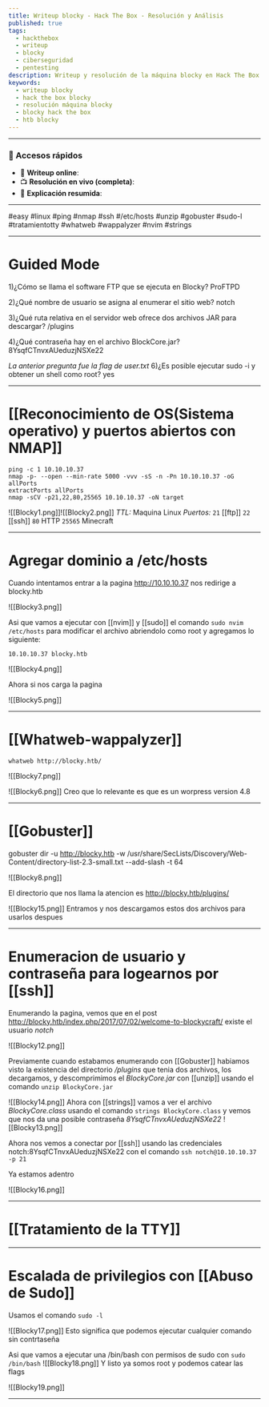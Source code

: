 ```yaml
---
title: Writeup blocky - Hack The Box - Resolución y Análisis
published: true
tags:
  - hackthebox
  - writeup
  - blocky
  - ciberseguridad
  - pentesting
description: Writeup y resolución de la máquina blocky en Hack The Box.
keywords:
  - writeup blocky
  - hack the box blocky
  - resolución máquina blocky
  - blocky hack the box
  - htb blocky
---
```

-------------
### 🔗 Accesos rápidos

- 📄 **Writeup online**: 
- 📺 **Resolución en vivo (completa)**: 
- 🧠 **Explicación resumida**: 

----------

#easy #linux #ping #nmap  #ssh #/etc/hosts #unzip #gobuster #sudo-l #tratamientotty #whatweb #wappalyzer #nvim #strings 

-----------
# Guided Mode

1)¿Cómo se llama el software FTP que se ejecuta en Blocky?
	ProFTPD

2)¿Qué nombre de usuario se asigna al enumerar el sitio web?
	notch

3)¿Qué ruta relativa en el servidor web ofrece dos archivos JAR para descargar?
	/plugins

4)¿Qué contraseña hay en el archivo BlockCore.jar?
	8YsqfCTnvxAUeduzjNSXe22

*La anterior pregunta fue la flag de user.txt*
6)¿Es posible ejecutar sudo -i y obtener un shell como root?
	yes

--------
# [[Reconocimiento de OS(Sistema operativo) y puertos abiertos con NMAP]]

```shell
ping -c 1 10.10.10.37
nmap -p- --open --min-rate 5000 -vvv -sS -n -Pn 10.10.10.37 -oG allPorts
extractPorts allPorts
nmap -sCV -p21,22,80,25565 10.10.10.37 -oN target
```

![[Blocky1.png]]![[Blocky2.png]]
*TTL:* Maquina Linux
*Puertos:*
	`21` [[ftp]]
	`22` [[ssh]]
	`80` HTTP
	`25565` Minecraft

------

# Agregar dominio a /etc/hosts

Cuando intentamos entrar a la pagina http://10.10.10.37 nos redirige a blocky.htb

![[Blocky3.png]]

Asi que vamos a ejecutar con [[nvim]] y [[sudo]] el comando `sudo nvim /etc/hosts` para modificar el archivo abriendolo como root y agregamos lo siguiente:

```
10.10.10.37 blocky.htb
```

![[Blocky4.png]]

Ahora si nos carga la pagina

![[Blocky5.png]]

--------
# [[Whatweb-wappalyzer]]

```
whatweb http://blocky.htb/
```

![[Blocky7.png]]

![[Blocky6.png]]
Creo que lo relevante es que es un worpress version 4.8

-----
# [[Gobuster]]

gobuster dir -u http://blocky.htb -w /usr/share/SecLists/Discovery/Web-Content/directory-list-2.3-small.txt --add-slash -t 64

![[Blocky8.png]]

El directorio que nos llama la atencion es http://blocky.htb/plugins/

![[Blocky15.png]]
Entramos y nos descargamos estos dos archivos para usarlos despues

--------
# Enumeracion de usuario y contraseña para logearnos por [[ssh]]

Enumerando la pagina, vemos que en el post http://blocky.htb/index.php/2017/07/02/welcome-to-blockycraft/ existe el usuario *notch*

![[Blocky12.png]]

Previamente cuando estabamos enumerando con [[Gobuster]] habiamos visto la existencia del directorio */plugins* que tenia dos archivos, los decargamos, y descomprimimos el *BlockyCore.jar* con [[unzip]] usando el comando `unzip BlockyCore.jar`

![[Blocky14.png]]
Ahora con [[strings]] vamos a ver el archivo *BlockyCore.class* usando el comando `strings BlockyCore.class` y vemos que nos da una posible contraseña *8YsqfCTnvxAUeduzjNSXe22*
![[Blocky13.png]]

Ahora nos vemos a conectar por [[ssh]] usando las credenciales notch:8YsqfCTnvxAUeduzjNSXe22 con el comando `ssh notch@10.10.10.37 -p 21`

Ya estamos adentro

![[Blocky16.png]]

---------
# [[Tratamiento de la TTY]]

-------
# Escalada de privilegios con [[Abuso de Sudo]]

Usamos el comando `sudo -l`

![[Blocky17.png]]
Esto significa que podemos ejecutar cualquier comando sin contrtaseña

Asi que vamos a ejecutar una /bin/bash con permisos de sudo con `sudo /bin/bash`
![[Blocky18.png]]
Y listo ya somos root y podemos catear las flags

![[Blocky19.png]]

---------



